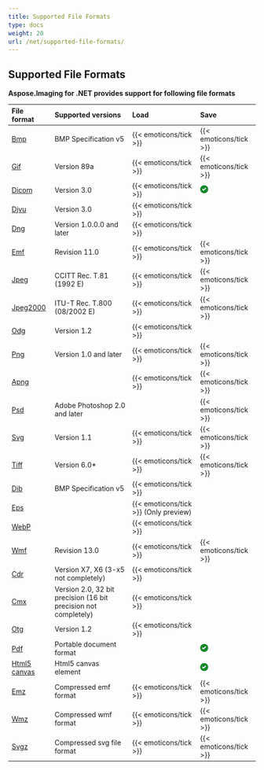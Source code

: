 ```yaml
---
title: Supported File Formats
type: docs
weight: 20
url: /net/supported-file-formats/
---
```


## **Supported File Formats**
**Aspose.Imaging for .NET provides support for following file formats**

|**File format**|**Supported versions**|**Load**|**Save**|
| :- | :- | :- | :- |
|[Bmp](https://wiki.fileformat.com/image/bmp/)|BMP Specification v5|{{< emoticons/tick >}}|{{< emoticons/tick >}}|
|[Gif](https://wiki.fileformat.com/image/gif/)|Version 89a|{{< emoticons/tick >}}|{{< emoticons/tick >}}|
|[Dicom](https://wiki.fileformat.com/image/dicom/)|Version 3.0|{{< emoticons/tick >}}|![todo:image_alt_text](supported-file-formats_1.png)|
|[Djvu](https://wiki.fileformat.com/image/djvu/)|Version 3.0|{{< emoticons/tick >}}| |
|[Dng](https://wiki.fileformat.com/image/dng/)|Version 1.0.0.0 and later|{{< emoticons/tick >}}| |
|[Emf](https://wiki.fileformat.com/image/emf/)|Revision 11.0|{{< emoticons/tick >}}|{{< emoticons/tick >}}|
|[Jpeg](https://wiki.fileformat.com/image/jpeg/)|CCITT Rec. T.81 (1992 E)|{{< emoticons/tick >}}|{{< emoticons/tick >}}|
|[Jpeg2000](https://wiki.fileformat.com/image/jp2/)|ITU-T Rec. T.800 (08/2002 E)|{{< emoticons/tick >}}|{{< emoticons/tick >}}|
|[Odg](https://wiki.fileformat.com/image/odg/)|Version 1.2|{{< emoticons/tick >}}| |
|[Png](https://wiki.fileformat.com/image/png/)|Version 1.0 and later|{{< emoticons/tick >}}|{{< emoticons/tick >}}|
|[Apng](https://en.wikipedia.org/wiki/APNG)| |{{< emoticons/tick >}}|{{< emoticons/tick >}}|
|[Psd](https://wiki.fileformat.com/image/psd/)|Adobe Photoshop 2.0 and later| |{{< emoticons/tick >}}|
|[Svg](https://wiki.fileformat.com/page-description-language/svg/)|Version 1.1|{{< emoticons/tick >}}|{{< emoticons/tick >}}|
|[Tiff](https://wiki.fileformat.com/image/tiff/)|Version 6.0*|{{< emoticons/tick >}}|{{< emoticons/tick >}}|
|[Dib](https://en.wikipedia.org/wiki/BMP_file_format)|BMP Specification v5|{{< emoticons/tick >}}| |
|[Eps](https://wiki.fileformat.com/page-description-language/eps/)| |{{< emoticons/tick >}} (Only preview)| |
|[WebP](https://wiki.fileformat.com/image/webp/)| |{{< emoticons/tick >}}| |
|[Wmf](https://wiki.fileformat.com/image/wmf/)|Revision 13.0|{{< emoticons/tick >}}|{{< emoticons/tick >}}|
|[Cdr](https://wiki.fileformat.com/image/cdr/)|Version X7, X6 (3-x5 not completely)|{{< emoticons/tick >}}| |
|[Cmx](https://wiki.fileformat.com/image/cmx/)|Version 2.0, 32 bit precision (16 bit precision not completely)|{{< emoticons/tick >}}| |
|[Otg](https://www.oasis-open.org/standards#opendocumentv1.2)|Version 1.2|{{< emoticons/tick >}}| |
|[Pdf](https://en.wikipedia.org/wiki/PDF)|Portable document format| |![todo:image_alt_text](supported-file-formats_1.png)|
|[Html5 canvas](https://en.wikipedia.org/wiki/Canvas_element)|Html5 canvas element| |![todo:image_alt_text](supported-file-formats_1.png)|
|[Emz](https://ru.wikipedia.org/wiki/Windows_Metafile)|Compressed emf format|{{< emoticons/tick >}}|{{< emoticons/tick >}}|
|[Wmz](https://en.wikipedia.org/wiki/Windows_Metafile)|Compressed wmf format|{{< emoticons/tick >}}|{{< emoticons/tick >}}|
|[Svgz](https://ru.wikipedia.org/wiki/SVG)|Compressed svg file format|{{< emoticons/tick >}}|{{< emoticons/tick >}}|






